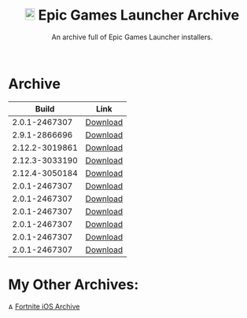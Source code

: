 <div align=center>

# <img src="https://cdn.discordapp.com/attachments/751304558453719176/939893426118348820/122-1221185_epic-games-logo-png-sign.png" alt="Epic Games Logo" width="20" height="24"> Epic Games Launcher Archive
An archive full of Epic Games Launcher installers.

</div>
<br>

# Archive

| Build | Link | 
| --- | :---:  
| 2.0.1-2467307 | [Download](https://download.epicgames.com/Builds/UnrealEngineLauncher/Installers/EpicGamesLauncherInstaller-2.0.1-2467307.msi)|
| 2.9.1-2866696 | [Download](https://download.epicgames.com/Builds/UnrealEngineLauncher/Installers/EpicGamesLauncherInstaller-2.9.1-2866696.msi)|
| 2.12.2-3019861 | [Download](https://download.epicgames.com/Builds/UnrealEngineLauncher/Installers/EpicGamesLauncherInstaller-2.12.2-3019861.msi)|
| 2.12.3-3033190 | [Download](https://download.epicgames.com/Builds/UnrealEngineLauncher/Installers/EpicGamesLauncherInstaller-2.12.3-3033190.msi)|
| 2.12.4-3050184 | [Download](https://download.epicgames.com/Builds/UnrealEngineLauncher/Installers/EpicGamesLauncherInstaller-2.12.4-3050184.msi)|
| 2.0.1-2467307 | [Download](https://download.epicgames.com/Builds/UnrealEngineLauncher/Installers/EpicGamesLauncherInstaller-2.0.1-2467307.msi)|
| 2.0.1-2467307 | [Download](https://download.epicgames.com/Builds/UnrealEngineLauncher/Installers/EpicGamesLauncherInstaller-2.0.1-2467307.msi)|
| 2.0.1-2467307 | [Download](https://download.epicgames.com/Builds/UnrealEngineLauncher/Installers/EpicGamesLauncherInstaller-2.0.1-2467307.msi)|
| 2.0.1-2467307 | [Download](https://download.epicgames.com/Builds/UnrealEngineLauncher/Installers/EpicGamesLauncherInstaller-2.0.1-2467307.msi)|
| 2.0.1-2467307 | [Download](https://download.epicgames.com/Builds/UnrealEngineLauncher/Installers/EpicGamesLauncherInstaller-2.0.1-2467307.msi)|
| 2.0.1-2467307 | [Download](https://download.epicgames.com/Builds/UnrealEngineLauncher/Installers/EpicGamesLauncherInstaller-2.0.1-2467307.msi)|


# My Other Archives:
<img src="https://cdn.discordapp.com/attachments/751304558453719176/936194213199093810/rsz_1rsz_1apple_logo_greysvg.png" alt="Apple Logo" width="10" height="12"> [Fortnite iOS Archive](https://github.com/Crunnie/Fortnite-iOS-Archive)
